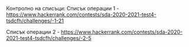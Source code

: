 Контролно на списъци:
Списък операции 1 - https://www.hackerrank.com/contests/sda-2020-2021-test4-tsdcfh/challenges/-1-21

Списък операции 2 - https://www.hackerrank.com/contests/sda-2020-2021-test4-tsdcfh/challenges/-2-5
